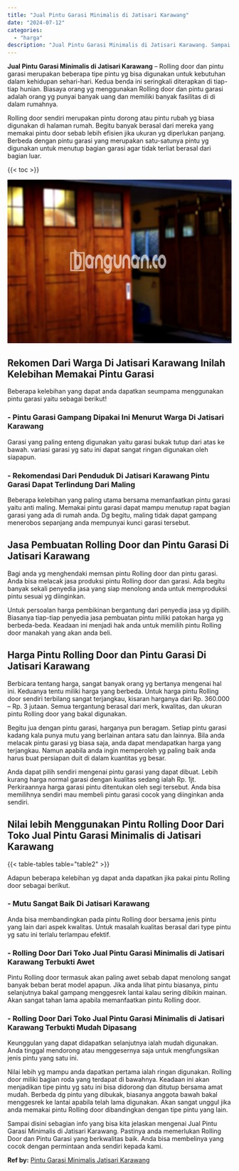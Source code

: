 ```yaml
---
title: "Jual Pintu Garasi Minimalis di Jatisari Karawang"
date: "2024-07-12"
categories: 
  - "harga"
description: "Jual Pintu Garasi Minimalis di Jatisari Karawang. Sampai disini sebagian info yang bisa kita jelaskan mengenai Jual Pintu Garasi Minimalis di Jatisari Karawa..."
---
```


**Jual Pintu Garasi Minimalis di Jatisari Karawang** – Rolling door dan pintu garasi merupakan beberapa tipe pintu yg bisa digunakan untuk kebutuhan dalam kehidupan sehari-hari. Kedua benda ini seringkali diterapkan di tiap-tiap hunian. Biasaya orang yg menggunakan Rolling door dan pintu garasi adalah orang yg punyai banyak uang dan memiliki banyak fasilitas di di dalam rumahnya.

Rolling door sendiri merupakan pintu dorong atau pintu rubah yg biasa digunakan di halaman rumah. Begitu banyak berasal dari mereka yang memakai pintu door sebab lebih efisien jika ukuran yg diperlukan panjang. Berbeda dengan pintu garasi yang merupakan satu-satunya pintu yg digunakan untuk menutup bagian garasi agar tidak terliat berasal dari bagian luar.

{{< toc >}}

![Jual Pintu Garasi Minimalis di Jatisari Karawang](/images/pintu-garasi-24.png)

## Rekomen Dari Warga Di Jatisari Karawang Inilah Kelebihan Memakai Pintu Garasi

Beberapa kelebihan yang dapat anda dapatkan seumpama menggunakan pintu garasi yaitu sebagai berikut!

### \- Pintu Garasi Gampang Dipakai Ini Menurut Warga Di Jatisari Karawang

Garasi yang paling enteng digunakan yaitu garasi bukak tutup dari atas ke bawah. variasi garasi yg satu ini dapat sangat ringan digunakan oleh siapapun.

### \- Rekomendasi Dari Penduduk Di Jatisari Karawang Pintu Garasi Dapat Terlindung Dari Maling

Beberapa kelebihan yang paling utama bersama memanfaatkan pintu garasi yaitu anti maling. Memakai pintu garasi dapat mampu menutup rapat bagian garasi yang ada di rumah anda. Dg begitu, maling tidak dapat gampang menerobos sepanjang anda mempunyai kunci garasi tersebut.

## Jasa Pembuatan Rolling Door dan Pintu Garasi Di Jatisari Karawang

Bagi anda yg menghendaki memsan pintu Rolling door dan pintu garasi. Anda bisa melacak jasa produksi pintu Rolling door dan garasi. Ada begitu banyak sekali penyedia jasa yang siap menolong anda untuk memproduksi pintu sesuai yg diinginkan.

Untuk persoalan harga pembikinan bergantung dari penyedia jasa yg dipilih. Biasanya tiap-tiap penyedia jasa pembuatan pintu miliki patokan harga yg berbeda-beda. Keadaan ini menjadi hak anda untuk memilih pintu Rolling door manakah yang akan anda beli.

## Harga Pintu Rolling Door dan Pintu Garasi Di Jatisari Karawang

Berbicara tentang harga, sangat banyak orang yg bertanya mengenai hal ini. Keduanya tentu miliki harga yang berbeda. Untuk harga pintu Rolling door sendiri terbilang sangat terjangkau, kisaran harganya dari Rp. 360.000 – Rp. 3 jutaan. Semua tergantung berasal dari merk, kwalitas, dan ukuran pintu Rolling door yang bakal digunakan.

Begitu jua dengan pintu garasi, harganya pun beragam. Setiap pintu garasi kadang kala punya mutu yang berlainan antara satu dan lainnya. Bila anda melacak pintu garasi yg biasa saja, anda dapat mendapatkan harga yang terjangkau. Namun apabila anda ingin memperoleh yg paling baik anda harus buat persiapan duit di dalam kuantitas yg besar.

Anda dapat pilih sendiri mengenai pintu garasi yang dapat dibuat. Lebih kurang harga normal garasi dengan kualitas sedang ialah Rp. 1jt. Perkiraannya harga garasi pintu ditentukan oleh segi tersebut. Anda bisa memilihnya sendiri mau membeli pintu garasi cocok yang diinginkan anda sendiri.

## Nilai lebih Menggunakan Pintu Rolling Door Dari Toko Jual Pintu Garasi Minimalis di Jatisari Karawang

{{< table-tables table="table2" >}}

Adapun beberapa kelebihan yg dapat anda dapatkan jika pakai pintu Rolling door sebagai berikut.

### \- Mutu Sangat Baik Di Jatisari Karawang

Anda bisa membandingkan pada pintu Rolling door bersama jenis pintu yang lain dari aspek kwalitas. Untuk masalah kualitas berasal dari type pintu yg satu ini terlalu terlampau efektif.

### \- Rolling Door Dari Toko Jual Pintu Garasi Minimalis di Jatisari Karawang Terbukti Awet

Pintu Rolling door termasuk akan paling awet sebab dapat menolong sangat banyak beban berat model apapun. Jika anda lihat pintu biasanya, pintu selanjutnya bakal gampang menggesrek lantai kalau sering dibikin mainan. Akan sangat tahan lama apabila memanfaatkan pintu Rolling door.

### \- Rolling Door Dari Toko Jual Pintu Garasi Minimalis di Jatisari Karawang Terbukti Mudah Dipasang

Keunggulan yang dapat didapatkan selanjutnya ialah mudah digunakan. Anda tinggal mendorong atau menggesernya saja untuk mengfungsikan jenis pintu yang satu ini.

Nilai lebih yg mampu anda dapatkan pertama ialah ringan digunakan. Rolling door miliki bagian roda yang terdapat di bawahnya. Keadaan ini akan menjadikan tipe pintu yg satu ini bisa didorong dan ditutup bersama amat mudah. Berbeda dg pintu yang dibukak, biasanya anggota bawah bakal menggesrek ke lantai apabila telah lama digunakan. Akan sangat unggul jika anda memakai pintu Rolling door dibandingkan dengan tipe pintu yang lain.

Sampai disini sebagian info yang bisa kita jelaskan mengenai Jual Pintu Garasi Minimalis di Jatisari Karawang. Pastinya anda memerlukan Rolling Door dan Pintu Garasi yang berkwalitas baik. Anda bisa membelinya yang cocok dengan permintaan anda sendiri kepada kami.

**Ref by:** [Pintu Garasi Minimalis Jatisari Karawang](https://id.wikipedia.org/wiki/Pintu)
